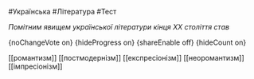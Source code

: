 #Українська #Література #Тест

*Помітним явищем української літератури кінця ХХ століття став*

{noChangeVote on}
{hideProgress on}
{shareEnable off}
{hideCount on}

[[романтизм]]
[[постмодернізм]]
[[експресіонізм]]
[[неоромантизм]]
[[імпресіонізм]]

